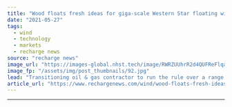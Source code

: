 ```yaml
---
title: "Wood floats fresh ideas for giga-scale Western Star floating wind giant off Ireland"
date: "2021-05-27"
tags: 
  - wind
  - technology
  - markets
  - recharge news
source: "recharge news"
image_url: "https://images-global.nhst.tech/image/RWRZUUhrR2d4QUFReFlqaG9RUmNRczMxMlkvYVhOd29NR1ZDNTZ1SmlLOD0=/nhst/binary/dd04da3a5a220551e6858dd3a8a3f66f"
image_fp: "/assets/img/post_thumbnails/92.jpg"
lead: "Transitioning oil & gas contractor to run the rule over a range of platform concepts for project being developed Simply Blue in the Irish Atlantic"
article_url: "https://www.rechargenews.com/wind/wood-floats-fresh-ideas-for-giga-scale-western-star-floating-wind-giant-off-ireland/2-1-1016845"
---
```


---
